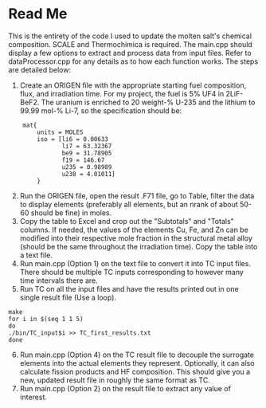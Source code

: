 # Read Me
This is the entirety of the code I used to update the molten salt's chemical composition. SCALE and Thermochimica is required.
The main.cpp should display a few options to extract and process data from input files. Refer to dataProcessor.cpp for any details as to how each function works.
The steps are detailed below:

1. Create an ORIGEN file with the appropriate starting fuel composition, flux, and irradiation time. For my project, the fuel is 5% UF4 in 2LiF-BeF2. The uranium is enriched to 20 weight-% U-235 and the lithium to 99.99 mol-% Li-7, so the specification should be:

```
    mat{
        units = MOLES
        iso = [li6 = 0.00633
               li7 = 63.32367
               be9 = 31.78905
               f19 = 146.67
               u235 = 0.98989
               u238 = 4.01011]
        }
 ```
        
2. Run the ORIGEN file, open the result .F71 file, go to Table, filter the data to display elements (preferably all elements, but an nrank of about 50-60 should be fine) in moles.
3. Copy the table to Excel and crop out the "Subtotals" and "Totals" columns. If needed, the values of the elements Cu, Fe, and Zn can be modified into their respective mole fraction in the structural metal alloy (should be the same throughout the irradiation time). Copy the table into a text file.
4. Run main.cpp (Option 1) on the text file to convert it into TC input files. There should be multiple TC inputs corresponding to however many time intervals there are.
5. Run TC on all the input files and have the results printed out in one single result file (Use a loop).
```
make
for i in $(seq 1 1 5)
do
./bin/TC_input$i >> TC_first_results.txt
done
```
6. Run main.cpp (Option 4) on the TC result file to decouple the surrogate elements into the actual elements they represent. Optionally, it can also calculate fission products and HF composition. This should give you a new, updated result file in roughly the same format as TC.
7. Run main.cpp (Option 2) on the result file to extract any value of interest.
